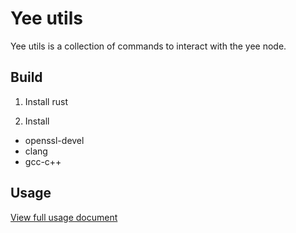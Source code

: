 # Yee utils

Yee utils is a collection of commands to interact with the yee node.

## Build
1. Install rust

2. Install

 - openssl-devel
 - clang
 - gcc-c++

## Usage

[View full usage document](./docs/Usage.md)

